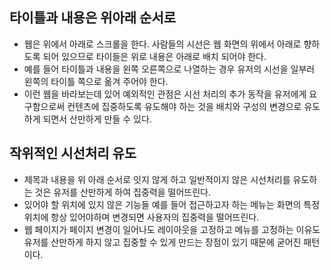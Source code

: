 ## 타이틀과 내용은 위아래 순서로
- 웹은 위에서 아래로 스크롤을 한다. 사람들의 시선은 웹 화면의 위에서 아래로 향하도록 되어 있으므로 타이들은 위로 내용은 아래로 배치 되어야 한다.
- 예를 들어 타이틀과 내용을 왼쪽 오른쪽으로 나열하는 경우 유저의 시선을 일부러 왼쪽의 타이틀 쪽으로 옮겨 주어야 한다.
- 이런 웹을 바라보는데 있어 예외적인 관점은 시선 처리의 추가 동작을 유저에게 요구함으로써 컨텐츠에 집중하도록 유도해야 하는 것을 배치와 구성의 변경으로 유도하게 되면서 산만하게 만들 수 있다.

## 작위적인 시선처리 유도
- 제목과 내용을 위 아래 순서로 잇지 않게 하고 일반적이지 않은 시선처리를 유도하는 것은 유저를 산만하게 하여 집중력을 떨어뜨린다.
- 있어야 할 위치에 있지 않은 기능들 예를 들어 접근하고자 하는 메뉴는 화면의 특정 위치에 항상 있어야하며 변경되면 사용자의 집중력을 떨어뜨린다.
- 웹 페이지가 페이지 변경이 일어나도 레이아웃을 고정하고 메뉴를 고정하는 이유도 유저를 산만하게 하지 않고 집중할 수 있게 만드는 장점이 있기 때문에 굳어진 패턴이다.
